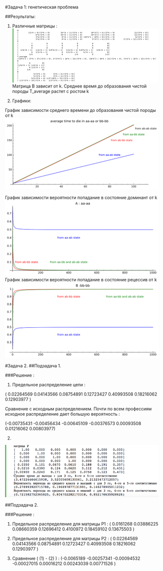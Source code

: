 
#Задача 1: генетическая проблема

##Результаты:

1. Различные матрицы : 
![alt text](screenshots/result.png "Matrixes")
Матрица B зависит от k. Среднее время до образования чистой породы T_average растет с ростом k

2. Графики:

График зависимости среднего времени до образования чистой породы от k
![alt text](screenshots/s1.png " probability of aa-aa or bb-bb")

График зависимости вероятности попадание в состояние доминант от k
![alt text](screenshots/s2.png " B: aa-aa")
График зависимости вероятности попадание в состояние рецессив от k
![alt text](screenshots/s3.png " B: bb-bb")


#Задача 2.
##Подзадача 1.

###Решение : 
1. Предельное распределение цепи : 

 ( 0.02264569  0.04143566  0.08754891  0.12723427  0.40993508  0.18216062 0.12903977 )
 
Сравнение с исходным распределением. Почти по всем профессиям исходное распределение дает большую вероятность :

(-0.00735431 -0.00456434 -0.00645109 -0.00376573  0.00093508  0.01216062 0.00803977) 

2.  

![alt text](screenshots/result2.png "task2.1")

##Подзадача 2. 

###Решение :

1. Предельное распределение для матрицы P1 :
( 0.0161268   0.03886225  0.08660359  0.12696412  0.4100972   0.18459102  0.13675503 )

2. Предельное распределение для матрицы P2 : 
( 0.02264569  0.04143566  0.08754891  0.12723427  0.40993508  0.18216062  0.12903977 )

3.  Сравнение ( (1) - (2) ) :
(-0.0065189  -0.00257341 -0.00094532 -0.00027015  0.00016212  0.00243039  0.00771526 )

